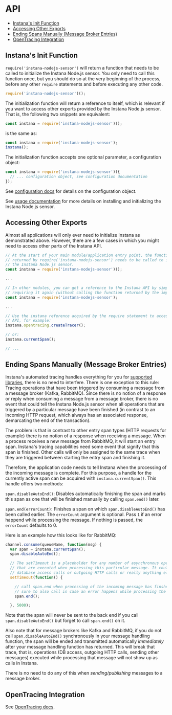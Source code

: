 # API

<!-- START doctoc generated TOC please keep comment here to allow auto update -->
<!-- DON'T EDIT THIS SECTION, INSTEAD RE-RUN doctoc TO UPDATE -->


- [Instana's Init Function](#instanas-init-function)
- [Accessing Other Exports](#accessing-other-exports)
- [Ending Spans Manually (Message Broker Entries)](#ending-spans-manually-message-broker-entries)
- [OpenTracing Integration](#opentracing-integration)

<!-- END doctoc generated TOC please keep comment here to allow auto update -->

## Instana's Init Function

`require('instana-nodejs-sensor')` will return a function that needs to be called to initialize the Instana Node.js sensor. You only need to call this function once, but you should do so at the very beginning of the process, before any other `require` statements and before executing any other code.

```javascript
require('instana-nodejs-sensor')();
```

The initialization function will return a reference to itself, which is relevant if you want to access other exports provided by the Instana Node.js sensor. That is, the following two snippets are equivalent:

```javascript
const instana = require('instana-nodejs-sensor')();
```
is the same as:
```javascript
const instana = require('instana-nodejs-sensor');
instana();
```

The initialization function accepts one optional parameter, a configuration object:

```javascript
const instana = require('instana-nodejs-sensor')({
  // ... configuration object, see configuration documentation
});
```

See [configuration docs](CONFIGURATION.md) for details on the configuration object.

See [usage documentation](README.md#installation-and-usage) for more details on installing and initializing the Instana Node.js sensor.

## Accessing Other Exports

Almost all applications will only ever need to initialize Instana as demonstrated above. However, there are a few cases in which you might need to access other parts of the Instana API.

```javascript
// At the start of your main module/application entry point, the function
// returned by require('instana-nodejs-sensor') needs to be called to initialize
// the Instana Node.js sensor.
const instana = require('instana-nodejs-sensor')();

...

// In other modules, you can get a reference to the Instana API by simply
// requiring it again (without calling the function returned by the import).
const instana = require('instana-nodejs-sensor');

...

// Use the instana reference acquired by the require statement to access its
// API, for example:
instana.opentracing.createTracer();

// or:
instana.currentSpan();

// ...
```

## Ending Spans Manually (Message Broker Entries)

Instana's automated tracing handles everything for you for [supported libraries](https://docs.instana.io/ecosystem/node-js/#supported-versions), there is no need to interfere. There is one exception to this rule: Tracing operations that have been triggered by consuming a message from a message broker (Kafka, RabbitMQ). Since there is no notion of a response or reply when consuming a message from a message broker, there is no event that could tell the Instana Node.js sensor when all operations that are triggered by a particular message have been finished (in contrast to an incoming HTTP request, which always has an associated response, demarcating the end of the transaction).

The problem is that in contrast to other entry span types (HTTP requests for example) there is no notion of a response when receiving a message. When a process receives a new message from RabbitMQ, it will start an entry span. Instana's tracing capabilities need some event that signify that this span is finished. Other calls will only be assigned to the same trace when they are triggered between starting the entry span and finishing it.

Therefore, the application code needs to tell Instana when the processing of the incoming message is complete. For this purpose, a handle for the currently active span can be acquired with `instana.currentSpan()`. This handle offers two methods:

`span.disableAutoEnd()`: Disables automatically finishing the span and marks this span as one that will be finished manually by calling `span.end()` later.

`span.end(errorCount)`: Finishes a span on which `span.disableAutoEnd()` has been called earlier. The `errorCount` argument is optional. Pass `1` if an error happend while processing the message. If nothing is passed, the `errorCount` defaults to 0.

Here is an example how this looks like for RabbitMQ:

```javascript
channel.consume(queueName, function(msg) {
  var span = instana.currentSpan();
  span.disableAutoEnd();

  // The setTimeout is a placeholder for any number of asynchronous operations
  // that are executed when processing this particular message. It could also be
  // database access calls or outgoing HTTP calls or really anything else.
  setTimeout(function() {

    // call span.end when processing of the incoming message has finshed. Make
    // sure to also call in case an error happens while processing the message.
    span.end();

  }, 5000);
```

Note that the span will never be sent to the back end if you call `span.disableAutoEnd()` but forget to call `span.end()` on it.

Also note that for message brokers like Kafka and RabbitMQ, if you do not call `span.disableAutoEnd()` synchronously in your message handling function, the span will be ended and transmitted automatically _immediately_ after your message handling function has returned. This will break that trace, that is, operations (DB access, outgoing HTTP calls, sending other messages) executed while processing that message will not show up as calls in Instana.

There is no need to do any of this when _sending/publishing_ messages to a message broker.

## OpenTracing Integration

See [OpenTracing docs](README.md#opentracing).


